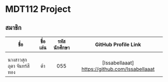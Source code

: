 ﻿
# MDT112 Project

## สมาชิก

| ชื่อ                  | ชื่อเล่น           | รหัสนักศึกษา  | GitHub Profile Link |
| -------------       |:-------------:| :-----:|:-------------------------: |
|                    |               |  | |
|                    |               |   | |
| นางสาวสุกฤตา จันทร์สีทอง | ต้า            |   055 | [Issabellaaat] https://github.com/Issabellaaat |
